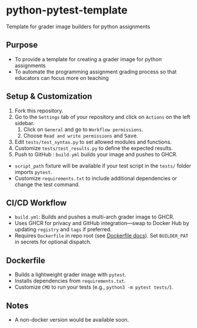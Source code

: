 # python-pytest-template

Template for grader image builders for python assignments

## Purpose

* To provide a template for creating a grader image for python assignments
* To automate the programming assignment grading process so that educators can focus more on teaching

## Setup & Customization
1. Fork this repository.
1. Go to the `Settings` tab of your repository and click on `Actions` on the left sidebar.
    1. Click on `General` and go to `Workflow permissions`.
    1. Choose `Read and write permissions` and <kbd>Save</kbd>.
1. Edit `tests/test_syntax.py` to set allowed modules and functions.
1. Customize `tests/test_results.py` to define the expected results.
1. Push to GitHub : `build.yml` builds your image and pushes to GHCR.
* `script_path` fixture will be available if your test script in the `tests/` folder imports `pytest`.
* Customize `requirements.txt` to include additional dependencies or change the test command.

## CI/CD Workflow

- `build.yml`: Builds and pushes a multi-arch grader image to GHCR.
- Uses GHCR for privacy and GitHub integration—swap to Docker Hub by updating `registry` and `tags` if preferred.
- Requires `Dockerfile` in repo root (see [Dockerfile docs](#)). Set `BUILDER_PAT` in secrets for optional dispatch.

## Dockerfile

- Builds a lightweight grader image with `pytest`.
- Installs dependencies from `requirements.txt`.
- Customize `CMD` to run your tests (e.g., `python3 -m pytest tests/`).

## Notes

- A non-docker version would be available soon.
